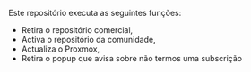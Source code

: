 Este repositório executa as seguintes funções:

- Retira o repositório comercial,
- Activa o repositório da comunidade,
- Actualiza o Proxmox,
- Retira o popup que avisa sobre não termos uma subscrição
